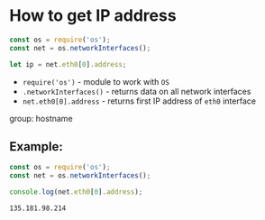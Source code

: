 # How to get IP address

```js
const os = require('os');
const net = os.networkInterfaces();

let ip = net.eth0[0].address;
```

- `require('os')` - module to work with `OS`
- `.networkInterfaces()` - returns data on all network interfaces
- `net.eth0[0].address` - returns first IP address of `eth0` interface

group: hostname

## Example: 
```js
const os = require('os');
const net = os.networkInterfaces();

console.log(net.eth0[0].address);
```
```
135.181.98.214

```

